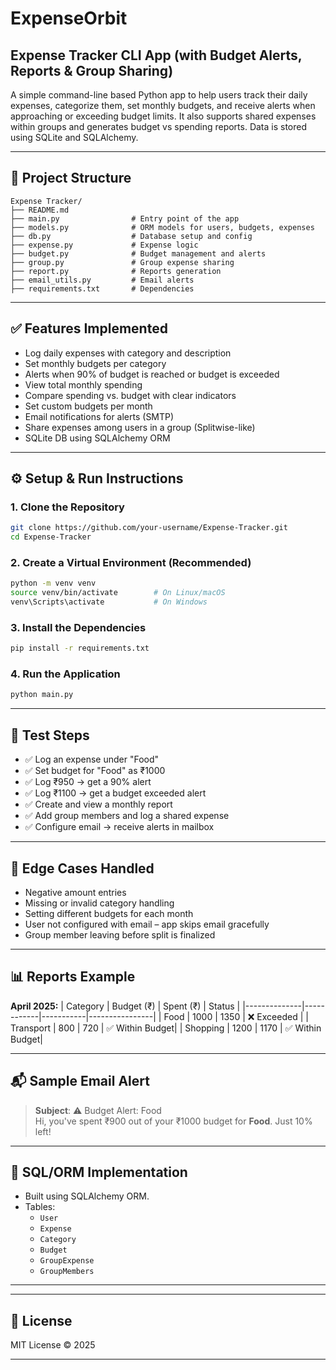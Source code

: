 # ExpenseOrbit

## Expense Tracker CLI App (with Budget Alerts, Reports & Group Sharing)

A simple command-line based Python app to help users track their daily expenses, categorize them, set monthly budgets, and receive alerts when approaching or exceeding budget limits. It also supports shared expenses within groups and generates budget vs spending reports. Data is stored using SQLite and SQLAlchemy.

---

## 📁 Project Structure

```
Expense Tracker/
├── README.md
├── main.py                # Entry point of the app
├── models.py              # ORM models for users, budgets, expenses
├── db.py                  # Database setup and config
├── expense.py             # Expense logic
├── budget.py              # Budget management and alerts
├── group.py               # Group expense sharing
├── report.py              # Reports generation
├── email_utils.py         # Email alerts
├── requirements.txt       # Dependencies
```

---

## ✅ Features Implemented

- Log daily expenses with category and description
- Set monthly budgets per category
- Alerts when 90% of budget is reached or budget is exceeded
- View total monthly spending
- Compare spending vs. budget with clear indicators
- Set custom budgets per month
- Email notifications for alerts (SMTP)
- Share expenses among users in a group (Splitwise-like)
- SQLite DB using SQLAlchemy ORM


---

## ⚙️ Setup & Run Instructions

### 1. Clone the Repository

```bash
git clone https://github.com/your-username/Expense-Tracker.git
cd Expense-Tracker
```

### 2. Create a Virtual Environment (Recommended)

```bash
python -m venv venv
source venv/bin/activate        # On Linux/macOS
venv\Scripts\activate           # On Windows
```

### 3. Install the Dependencies

```bash
pip install -r requirements.txt
```

### 4. Run the Application

```bash
python main.py
```

---

## 🧪 Test Steps

- ✅ Log an expense under "Food"
- ✅ Set budget for "Food" as ₹1000
- ✅ Log ₹950 → get a 90% alert
- ✅ Log ₹1100 → get a budget exceeded alert
- ✅ Create and view a monthly report
- ✅ Add group members and log a shared expense
- ✅ Configure email → receive alerts in mailbox

---

## 🧠 Edge Cases Handled

- Negative amount entries
- Missing or invalid category handling
- Setting different budgets for each month
- User not configured with email – app skips email gracefully
- Group member leaving before split is finalized

---

## 📊 Reports Example

**April 2025:**
| Category     | Budget (₹) | Spent (₹) | Status         |
|--------------|------------|-----------|----------------|
| Food         | 1000       | 1350      | ❌ Exceeded     |
| Transport    | 800        | 720       | ✅ Within Budget|
| Shopping     | 1200       | 1170      | ✅ Within Budget|

---

## 📬 Sample Email Alert

> **Subject**: ⚠️ Budget Alert: Food  
> Hi, you've spent ₹900 out of your ₹1000 budget for **Food**. Just 10% left!

---

## 🧾 SQL/ORM Implementation

- Built using SQLAlchemy ORM.
- Tables:
  - `User`
  - `Expense`
  - `Category`
  - `Budget`
  - `GroupExpense`
  - `GroupMembers`

---



---

## 📜 License

MIT License © 2025

---


